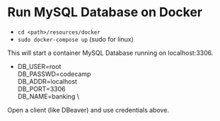 # Run MySQL Database on Docker

- `cd <path>/resources/docker`
- `sudo docker-compose up` (sudo for linux)



This will start a container MySQL Database running on localhost:3306.

- DB_USER=root \
  DB_PASSWD=codecamp \
  DB_ADDR=localhost \
  DB_PORT=3306 \
  DB_NAME=banking \



Open a client (like DBeaver) and use credentials above.
